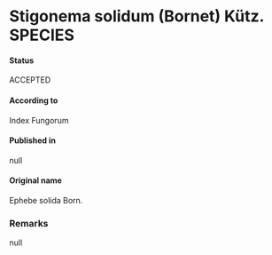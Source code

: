 Stigonema solidum (Bornet) Kütz. SPECIES
=======

#### Status
ACCEPTED

#### According to
Index Fungorum

#### Published in
null

#### Original name
Ephebe solida Born.

### Remarks
null